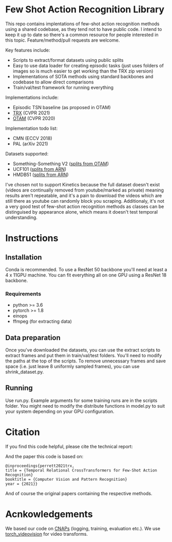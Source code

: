 # Few Shot Action Recognition Library

This repo contains implentations of few-shot action recognition methods using a shared codebase, as they tend not to have public code. I intend to keep it up to date so there's a common resource for people interested in this topic. Feature/method/pull requests are welcome.

Key features include:

- Scripts to extract/format datasets using public splits
- Easy to use data loader for creating episodic tasks (just uses folders of images so is much easier to get working than the TRX zip version)
- Implementations of SOTA methods using standard backbones and codebase to allow direct comparisons
- Train/val/test framework for running everything

Implementations include:

- Episodic TSN baseline (as proposed in OTAM)
- [TRX](https://arxiv.org/abs/2101.06184) (CVPR 2021)
- [OTAM](https://openaccess.thecvf.com/content_CVPR_2020/papers/Cao_Few-Shot_Video_Classification_via_Temporal_Alignment_CVPR_2020_paper.pdf) (CVPR 2020)

Implementation todo list:
- CMN (ECCV 2018)
- PAL (arXiv 2021)
    

Datasets supported:

- Something-Something V2 ([splits from OTAM](https://openaccess.thecvf.com/content_CVPR_2020/papers/Cao_Few-Shot_Video_Classification_via_Temporal_Alignment_CVPR_2020_paper.pdf))
- UCF101 ([splits from ARN](https://www.ecva.net/papers/eccv_2020/papers_ECCV/papers/123500511.pdf))
- HMDB51 ([splits from ARN](https://www.ecva.net/papers/eccv_2020/papers_ECCV/papers/123500511.pdf))

I've chosen not to support Kinetics because the full dataset doesn't exist (videos are continually removed from youtube/marked as private) meaning results aren't repeatable, and it's a pain to download the videos which are still there as youtube can randomly block you scraping. Additionaly, it's not a very good test of few-shot action recognition methods as classes can be distinguised by appearance alone, which means it doesn't test temporal understanding.


# Instructions

## Installation

Conda is recommended. To use a ResNet 50 backbone you'll need at least a 4 x 11GPU machine. You can fit everything all on one GPU using a ResNet 18 backbone.

### Requirements

- python >= 3.6
- pytorch >= 1.8
- einops
- ffmpeg (for extracting data)


## Data preparation

Once you've downloaded the datasets, you can use the extract scripts to extract frames and put them in train/val/test folders. You'll need to modify the paths at the top of the scripts.
To remove unnecessary frames and save space (i.e. just leave 8 uniformly sampled frames), you can use shrink_dataset.py.

## Running

Use run.py. Example arguments for some training runs are in the scripts folder. You might need to modify the distribute functions in model.py to suit your system depending on your GPU configuration.

# Citation

If you find this code helpful, please cite the technical report:

And the paper this code is based on:

	@inproceedings{perrett2021trx,
	title = {Temporal Relational CrossTransformers for Few-Shot Action Recognition}
	booktitle = {Computer Vision and Pattern Recognition}
	year = {2021}}

And of course the original papers containing the respective methods.








# Acnkowledgements

We based our code on [CNAPs](https://github.com/cambridge-mlg/cnaps) (logging, training, evaluation etc.). We use [torch_videovision](https://github.com/hassony2/torch_videovision) for video transforms.






